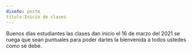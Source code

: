 ```yaml
---
diseño: poste
título:Inicio de clases
---
```


Buenos días estudiantes las clases dan inicio el 16  de marzo del 2021 se ruega que sean puntuales para poder darles la bienvenida a todos ustedes como se debe.
